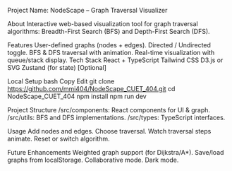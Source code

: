 Project Name: NodeScape – Graph Traversal Visualizer

About
Interactive web-based visualization tool for graph traversal algorithms: Breadth-First Search (BFS) and Depth-First Search (DFS).

Features
User-defined graphs (nodes + edges).
Directed / Undirected toggle.
BFS & DFS traversal with animation.
Real-time visualization with queue/stack display.
Tech Stack
React + TypeScript
Tailwind CSS
D3.js or SVG
Zustand (for state) [Optional]

Local Setup
bash
Copy
Edit
git clone https://github.com/mmi404/NodeScape_CUET_404.git
cd NodeScape_CUET_404
npm install
npm run dev

Project Structure
/src/components: React components for UI & graph.
/src/utils: BFS and DFS implementations.
/src/types: TypeScript interfaces.

Usage
Add nodes and edges.
Choose traversal.
Watch traversal steps animate.
Reset or switch algorithm.

Future Enhancements
Weighted graph support (for Dijkstra/A*).
Save/load graphs from localStorage.
Collaborative mode.
Dark mode.